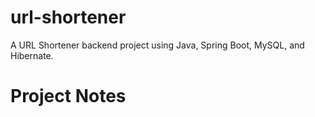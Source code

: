 # url-shortener
A URL Shortener backend project using Java, Spring Boot, MySQL, and Hibernate.
# Project Notes
